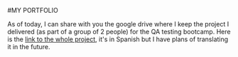 #MY PORTFOLIO

As of today, I can share with you the google drive where I keep the project I delivered (as part of a group of 2 people) for the QA testing bootcamp.
Here is the [link to the whole project](https://drive.google.com/drive/u/0/folders/1unvXHl3XYSf_pfE_w5gRFoYm2XlHgzXs), it's in Spanish but I have plans of translating it in the future.


